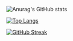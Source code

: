 ![Anurag's GitHub stats](https://github-readme-stats.vercel.app/api?username=qalimero&show_icons=true&theme=highcontrast)

[![Top Langs](https://github-readme-stats.vercel.app/api/top-langs/?username=qalimero)](https://github.com/qalimero/github-readme-stats)

[![GitHub Streak](https://github-readme-streak-stats.herokuapp.com/?user=qalimero)](https://git.io/streak-stats)



